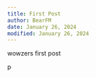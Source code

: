 ```yaml
---
title: First Post
author: BearFM
date: January 26, 2024
modified: January 26, 2024
---
```


wowzers first post

<p>p</p>
